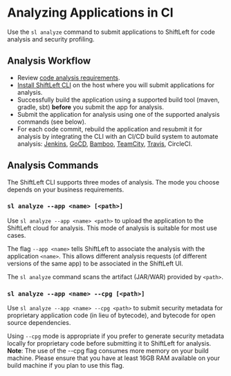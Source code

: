 # Analyzing Applications in CI

Use the `sl analyze` command to submit applications to ShiftLeft for code analysis and security profiling.

## Analysis Workflow

- Review [code analysis requirements](../introduction/requirements.md).
- [Install ShiftLeft CLI](using-sl-the-shiftleft-cli.md) on the host where you will submit applications for analysis.
- Successfully build the application using a supported build tool (maven, gradle, sbt) **before** you submit the app for analysis. 
- Submit the application for analysis using one of the supported analysis commands (see below).
- For each code commit, rebuild the application and resubmit it for analysis by integrating the CLI with an CI/CD build system to automate analysis: [Jenkins](../integrating-with-shiftleft/integrating-jenkins-builds/integrating-jenkins-builds.md), [GoCD](../integrating-with-shiftleft/integrating-gocd-builds.md), [Bamboo](../integrating-with-shiftleft/integrating-bamboo-builds.md), [TeamCity](../integrating-with-shiftleft/integrating-teamcity-builds.md), [Travis](../integrating-with-shiftleft/integrating-travis-builds.md), CircleCI.

## Analysis Commands

The ShiftLeft CLI supports three modes of analysis. The mode you choose depends on your business requirements.

### `sl analyze --app <name> [<path>]`

Use `sl analyze --app <name> <path>` to upload the application to the ShiftLeft cloud for analysis. This mode of analysis is suitable for most use cases.

The flag `--app <name>` tells ShiftLeft to associate the analysis with the application `<name>`. This allows different analysis requests (of different versions of the same app) to be associated in the ShiftLeft UI.

The `sl analyze` command scans the artifact (JAR/WAR) provided by `<path>`.

### `sl analyze --app <name> --cpg [<path>]`

Use `sl analyze --app <name> --cpg <path>` to submit security metadata for proprietary application code (in lieu of bytecode), and bytecode for open source dependencies. 

Using `--cpg` mode is appropriate if you prefer to generate security metadata locally for proprietary code before submitting it to ShiftLeft for analysis. **Note**: The use of the --cpg flag consumes more memory on your build machine. Please ensure that you have at least 16GB RAM available on your build machine if you plan to use this flag.
